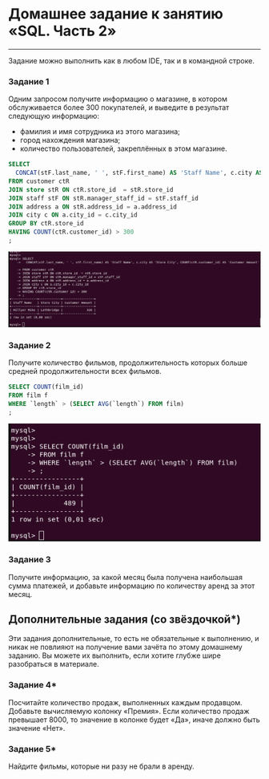# Домашнее задание к занятию «SQL. Часть 2»

---

Задание можно выполнить как в любом IDE, так и в командной строке.

### Задание 1

Одним запросом получите информацию о магазине, в котором обслуживается более 300 покупателей, и выведите в результат следующую информацию: 
- фамилия и имя сотрудника из этого магазина;
- город нахождения магазина;
- количество пользователей, закреплённых в этом магазине.

```sql
SELECT
  CONCAT(stF.last_name, ' ', stF.first_name) AS 'Staff Name', c.city AS 'Store City', COUNT(ctR.customer_id) AS 'Customer Amount'
FROM customer ctR
JOIN store stR ON ctR.store_id  = stR.store_id  
JOIN staff stF ON stR.manager_staff_id = stF.staff_id 
JOIN address a ON stR.address_id = a.address_id 
JOIN city c ON a.city_id = c.city_id  
GROUP BY ctR.store_id 
HAVING COUNT(ctR.customer_id) > 300
;
```

<img src = "img/hw12-04-001.png">

### Задание 2

Получите количество фильмов, продолжительность которых больше средней продолжительности всех фильмов.

```sql
SELECT COUNT(film_id) 
FROM film f 
WHERE `length` > (SELECT AVG(`length`) FROM film)
;
```

<img src = "img/hw12-04-002.png">

### Задание 3

Получите информацию, за какой месяц была получена наибольшая сумма платежей, и добавьте информацию по количеству аренд за этот месяц.

## Дополнительные задания (со звёздочкой*)
Эти задания дополнительные, то есть не обязательные к выполнению, и никак не повлияют на получение вами зачёта по этому домашнему заданию. Вы можете их выполнить, если хотите глубже шире разобраться в материале.

### Задание 4*

Посчитайте количество продаж, выполненных каждым продавцом. Добавьте вычисляемую колонку «Премия». Если количество продаж превышает 8000, то значение в колонке будет «Да», иначе должно быть значение «Нет».

### Задание 5*

Найдите фильмы, которые ни разу не брали в аренду.
